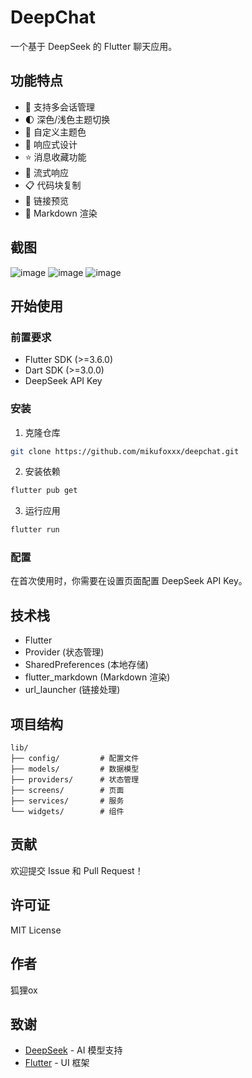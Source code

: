 # DeepChat

一个基于 DeepSeek 的 Flutter 聊天应用。

## 功能特点

- 💬 支持多会话管理
- 🌓 深色/浅色主题切换
- 🎨 自定义主题色
- 📱 响应式设计
- ⭐ 消息收藏功能
- 🔄 流式响应
- 📋 代码块复制
- 🔗 链接预览
- 📝 Markdown 渲染

## 截图
![image](https://github.com/mikufoxxx/deepchat/blob/dev/img/chatpage.png)
![image](https://github.com/mikufoxxx/deepchat/blob/dev/img/settingpage.png)
![image](https://github.com/mikufoxxx/deepchat/blob/dev/img/favoritepage.png)


## 开始使用

### 前置要求

- Flutter SDK (>=3.6.0)
- Dart SDK (>=3.0.0)
- DeepSeek API Key

### 安装

1. 克隆仓库
```bash
git clone https://github.com/mikufoxxx/deepchat.git
```

2. 安装依赖
```bash
flutter pub get
```

3. 运行应用
```bash
flutter run
```

### 配置

在首次使用时，你需要在设置页面配置 DeepSeek API Key。

## 技术栈

- Flutter
- Provider (状态管理)
- SharedPreferences (本地存储)
- flutter_markdown (Markdown 渲染)
- url_launcher (链接处理)

## 项目结构

```
lib/
├── config/         # 配置文件
├── models/         # 数据模型
├── providers/      # 状态管理
├── screens/        # 页面
├── services/       # 服务
└── widgets/        # 组件
```

## 贡献

欢迎提交 Issue 和 Pull Request！

## 许可证

MIT License

## 作者

狐狸ox

## 致谢

- [DeepSeek](https://deepseek.com) - AI 模型支持
- [Flutter](https://flutter.dev) - UI 框架
